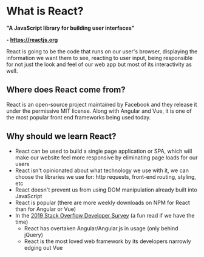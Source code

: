 # What is React?
**"A JavaScript library for building user interfaces"**

**- https://reactjs.org**

React is going to be the code that runs on our user's browser, displaying the information we want them to see, reacting to user input, being responsible for not just the look and feel of our web app but most of its interactivity as well.

## Where does React come from?

React is an open-source project maintained by Facebook and they release it under the permissive MIT license. Along with Angular and Vue, it is one of the most popular front end frameworks being used today.

## Why should we learn React?

*   React can be used to build a single page application or SPA, which will make our website feel more responsive by eliminating page loads for our users
*   React isn't opinionated about what technology we use with it, we can choose the libraries we use for: http requests, front-end routing, styling, etc
*   React doesn't prevent us from using DOM manipulation already built into JavaScript
*   React is popular (there are more weekly downloads on NPM for React than for Angular or Vue)
*   In the [2019 Stack Overflow Developer Survey](https://insights.stackoverflow.com/survey/2019#technology) (a fun read if we have the time)
    *   React has overtaken Angular/Angular.js in usage (only behind jQuery)
    *   React is the most loved web framework by its developers narrowly edging out Vue
